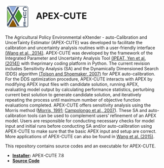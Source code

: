 # <img src="https://github.com/spark-brc/APEX-CUTE/blob/main/APEX-CUTE/ApexCUTE2.png" style="float" width="80" align="center"> &nbsp; APEX-CUTE

The Agricultural Policy Environmental eXtender - auto-Calibration and UncerTainty Estimator (APEX-CUTE) was developed to facilitate the calibration and uncertainty analysis routines with a user-friendly interface [(Wang et al., 2014)](https://doi.org/10.13031/trans.57.10601). APEX-CUTE was developed by the framework of the Integrated Parameter and Uncertainty Analysis Tool [(IPEAT, Yen et al. (2014))](https://doi.org/10.1016/j.envsoft.2014.01.004) with theprimary coding platform in Python. The current revision includes Sensitivity Analysis (SA) and the Dynamically Dimensioned Search (DDS) algorithm [(Tolson and Shoemaker, 2007)](http://dx.doi.org/10.1029/2005WR004723) for APEX auto-calibration. For the DDS optimization procedure, APEX-CUTE interacts with APEX by modifying APEX input files with candidate solution, running APEX, evaluating model output by calculating performance statistics, perturbing current best solution to generate candidate solution, and iteratively repeating the process until maximum number of objective function evaluations completed. APEX-CUTE offers sensitivity analysis using the Morris method ([Morris, 1991](https://doi.org/10.2307/1269043); [Campolongo et al., 2007](https://doi.org/10.1016/j.envsoft.2006.10.004)). These SA and auto-calibration tools can be used to complement users’ refinement of an APEX model. Users are responsible for conducting necessary checks for model input and initial runs before conducting SA and/or auto-calibration using APEX-CUTE to make sure that the basic APEX input and setup are correct. More applications of APEX-CUTE can also be found in [Wang et al. (2015)](https://ascelibrary.org/doi/abs/10.1061/%28ASCE%29HE.1943-5584.0001119).


This repository contains source codes and an executable for APEX-CUTE.
- __[Installer](https://github.com/spark-brc/APEX-CUTE/releases/download/v7.8.2/APEX-CUTE_7r8_winamd64_APEX1501.exe):__ APEX-CUTE 7.8
- **[Source Code](https://github.com/spark-brc/APEX-CUTE/archive/refs/tags/v7.8.2.zip)**


